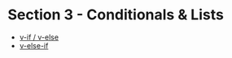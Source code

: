 # Section 3 - Conditionals & Lists

* [v-if / v-else](https://github.com/robsonoduarte/learn-vue/blob/e6be21fe62a44d1106d495abc04eb9b01c99cf38/vuejs-2-curse/section-03-conditionals-list/conditionals-v1.html#L8-L9)
* [v-else-if](https://github.com/robsonoduarte/learn-vue/blob/master/vuejs-2-curse/section-03-conditionals-list/conditionals-v2.html#L9)
